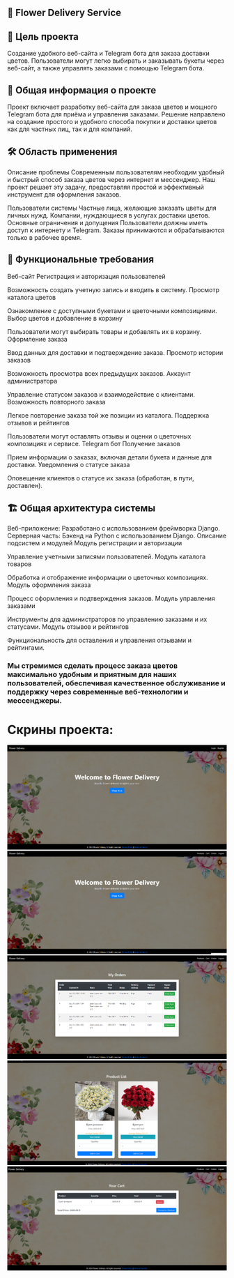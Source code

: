 ## 🌸 Flower Delivery Service
## 🌼 Цель проекта<br>
Создание удобного веб-сайта и Telegram бота для заказа доставки цветов. Пользователи могут легко выбирать и заказывать букеты через веб-сайт, а также управлять заказами с помощью Telegram бота.

## 📖 Общая информация о проекте
Проект включает разработку веб-сайта для заказа цветов и мощного Telegram бота для приёма и управления заказами. Решение направлено на создание простого и удобного способа покупки и доставки цветов как для частных лиц, так и для компаний.

## 🛠️ Область применения
Описание проблемы
Современным пользователям необходим удобный и быстрый способ заказа цветов через интернет и мессенджер. Наш проект решает эту задачу, предоставляя простой и эффективный инструмент для оформления заказов.

Пользователи системы
Частные лица, желающие заказать цветы для личных нужд.
Компании, нуждающиеся в услугах доставки цветов.
Основные ограничения и допущения
Пользователи должны иметь доступ к интернету и Telegram.
Заказы принимаются и обрабатываются только в рабочее время.
## 🎯 Функциональные требования
Веб-сайт
Регистрация и авторизация пользователей

Возможность создать учетную запись и входить в систему.
Просмотр каталога цветов

Ознакомление с доступными букетами и цветочными композициями.
Выбор цветов и добавление в корзину

Пользователи могут выбирать товары и добавлять их в корзину.
Оформление заказа

Ввод данных для доставки и подтверждение заказа.
Просмотр истории заказов

Возможность просмотра всех предыдущих заказов.
Аккаунт администратора

Управление статусом заказов и взаимодействие с клиентами.
Возможность повторного заказа

Легкое повторение заказа той же позиции из каталога.
Поддержка отзывов и рейтингов

Пользователи могут оставлять отзывы и оценки о цветочных композициях и сервисе.
Telegram бот
Получение заказов

Прием информации о заказах, включая детали букета и данные для доставки.
Уведомления о статусе заказа

Оповещение клиентов о статусе их заказа (обработан, в пути, доставлен).
## 🏗️ Общая архитектура системы
Веб-приложение: Разработано с использованием фреймворка Django.
Серверная часть: Бэкенд на Python с использованием Django.
Описание подсистем и модулей
Модуль регистрации и авторизации

Управление учетными записями пользователей.
Модуль каталога товаров

Обработка и отображение информации о цветочных композициях.
Модуль оформления заказа

Процесс оформления и подтверждения заказов.
Модуль управления заказами

Инструменты для администраторов по управлению заказами и их статусами.
Модуль отзывов и рейтингов

Функциональность для оставления и управления отзывами и рейтингами.
### Мы стремимся сделать процесс заказа цветов максимально удобным и приятным для наших пользователей, обеспечивая качественное обслуживание и поддержку через современные веб-технологии и мессенджеры.

# Скрины проекта:

![login](flower_delivery/media/screenshots/Screenshot_2.png)
![index](flower_delivery/media/screenshots/Screenshot_1.png)
![orders](flower_delivery/media/screenshots/Screenshot_3.png)
![products](flower_delivery/media/screenshots/Screenshot_4.png)
![cart](flower_delivery/media/screenshots/Screenshot_5.png)

